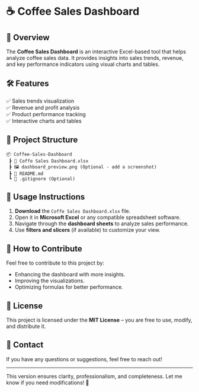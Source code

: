 # ☕ Coffee Sales Dashboard  

## 📌 Overview  
The **Coffee Sales Dashboard** is an interactive Excel-based tool that helps analyze coffee sales data. It provides insights into sales trends, revenue, and key performance indicators using visual charts and tables.  

## 🛠 Features  
✅ Sales trends visualization  
✅ Revenue and profit analysis  
✅ Product performance tracking  
✅ Interactive charts and tables  

## 📂 Project Structure  
```
📦 Coffee-Sales-Dashboard  
 ┣ 📄 Coffe Sales Dashboard.xlsx  
 ┣ 🖼️ dashboard_preview.png (Optional - add a screenshot)  
 ┣ 📄 README.md  
 ┗ 📄 .gitignore (Optional)  
```

## 📢 Usage Instructions  
1. **Download** the `Coffe Sales Dashboard.xlsx` file.  
2. Open it in **Microsoft Excel** or any compatible spreadsheet software.  
3. Navigate through the **dashboard sheets** to analyze sales performance.  
4. Use **filters and slicers** (if available) to customize your view.  

## 🚀 How to Contribute  
Feel free to contribute to this project by:  
- Enhancing the dashboard with more insights.  
- Improving the visualizations.  
- Optimizing formulas for better performance.  

## 📜 License  
This project is licensed under the **MIT License** – you are free to use, modify, and distribute it.  

## 📧 Contact  
If you have any questions or suggestions, feel free to reach out!  

---

This version ensures clarity, professionalism, and completeness. Let me know if you need modifications! 🚀
